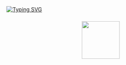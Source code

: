 
<div align="center">
<a href="https://git.io/typing-svg"><img src="https://readme-typing-svg.herokuapp.com?font=Fira+Code&weight=600&size=25&pause=1000&color=F70933&center=true&width=435&lines=%F0%9F%91%8B+Matheus+Reis;Software+Engineer" alt="Typing SVG" /></a>
</div>

###


###

<img align="right" height="100" src="https://i.gifer.com/2swA.gif"  />

###
<!--
<div align="left">
 <img src="https://github.com/tandpfun/skill-icons/blob/main/icons/CPP.svg" height="10" alt="cpp logo"  />
 <img width="6" />
 <img src="https://github.com/tandpfun/skill-icons/blob/main/icons/Java-Dark.svg" height="10" alt="java logo"  />
 <img width="6" /> 
</div>

###

<div align="left">
  <img src="https://img.shields.io/static/v1?message=LinkedIn&logo=linkedin&label=&color=0077B5&logoColor=white&labelColor=&style=for-the-badge" height="20" alt="linkedin logo"  />
  
</div>
-->
###

<br clear="both">

###
